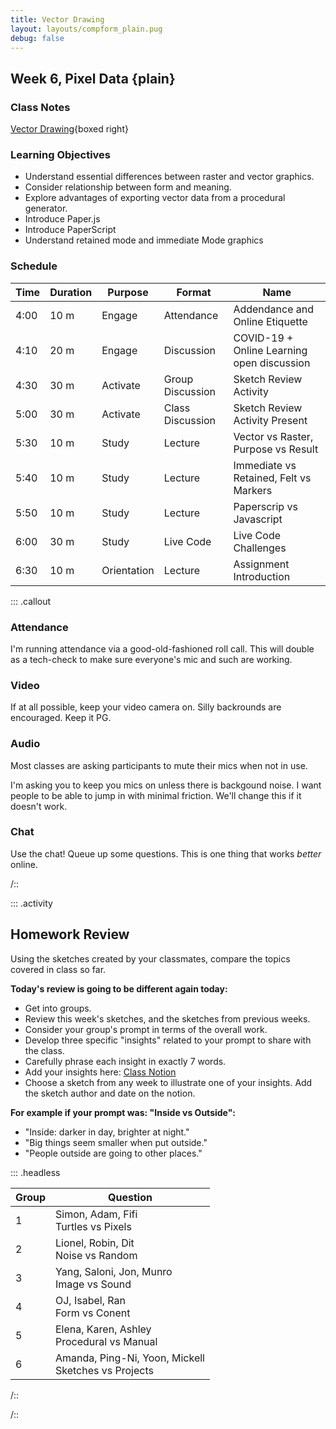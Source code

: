 ```yaml
---
title: Vector Drawing
layout: layouts/compform_plain.pug
debug: false
---
```


## Week 6, Pixel Data {plain}

### Class Notes

[Vector Drawing](../vectors){boxed right}

### Learning Objectives

- Understand essential differences between raster and vector graphics.
- Consider relationship between form and meaning.
- Explore advantages of exporting vector data from a procedural generator.
- Introduce Paper.js
- Introduce PaperScript
- Understand retained mode and immediate Mode graphics

### Schedule

| Time | Duration | Purpose     | Format           | Name                                       |
| ---- | -------- | ----------- | ---------------- | ------------------------------------------ |
| 4:00 | 10 m     | Engage      | Attendance       | Addendance and Online Etiquette            |
| 4:10 | 20 m     | Engage      | Discussion       | COVID-19 + Online Learning open discussion |
| 4:30 | 30 m     | Activate    | Group Discussion | Sketch Review Activity                     |
| 5:00 | 30 m     | Activate    | Class Discussion | Sketch Review Activity Present             |
| 5:30 | 10 m     | Study       | Lecture          | Vector vs Raster, Purpose vs Result        |
| 5:40 | 10 m     | Study       | Lecture          | Immediate vs Retained, Felt vs Markers     |
| 5:50 | 10 m     | Study       | Lecture          | Paperscrip vs Javascript                   |
| 6:00 | 30 m     | Study       | Live Code        | Live Code Challenges                       |
| 6:30 | 10 m     | Orientation | Lecture          | Assignment Introduction                    |

::: .callout

### Attendance

I'm running attendance via a good-old-fashioned roll call. This will double as a tech-check to make sure everyone's mic and such are working.

### Video

If at all possible, keep your video camera on. Silly backrounds are encouraged. Keep it PG.

### Audio

Most classes are asking participants to mute their mics when not in use.

I'm asking you to keep you mics on unless there is backgound noise. I want people to be able to jump in with minimal friction. We'll change this if it doesn't work.

### Chat

Use the chat! Queue up some questions. This is one thing that works _better_ online.

/::

::: .activity

## Homework Review

Using the sketches created by your classmates, compare the topics covered in class so far.

**Today's review is going to be different again today:**

- Get into groups.
- Review this week's sketches, and the sketches from previous weeks.
- Consider your group's prompt in terms of the overall work.
- Develop three specific "insights" related to your prompt to share with the class.
- Carefully phrase each insight in exactly 7 words.
- Add your insights here: [Class Notion](https://www.notion.so/Computational-Form-2020-24c18b32bb094547a76ea9daf3872475)
- Choose a sketch from any week to illustrate one of your insights. Add the sketch author and date on the notion.

**For example if your prompt was: "Inside vs Outside":**

- "Inside: darker in day, brighter at night."
- "Big things seem smaller when put outside."
- "People outside are going to other places."

::: .headless

| Group | Question                                                 |
| ----- | -------------------------------------------------------- |
| 1     | Simon, Adam, Fifi<br/> Turtles vs Pixels                 |
| 2     | Lionel, Robin, Dit<br/> Noise vs Random                  |
| 3     | Yang, Saloni, Jon, Munro<br/> Image vs Sound             |
| 4     | OJ, Isabel, Ran<br/> Form vs Conent                      |
| 5     | Elena, Karen, Ashley<br/> Procedural vs Manual           |
| 6     | Amanda, Ping-Ni, Yoon, Mickell<br/> Sketches vs Projects |

/::

/::

<style> 
    .headless thead {
        display: none;
    }
</style>
